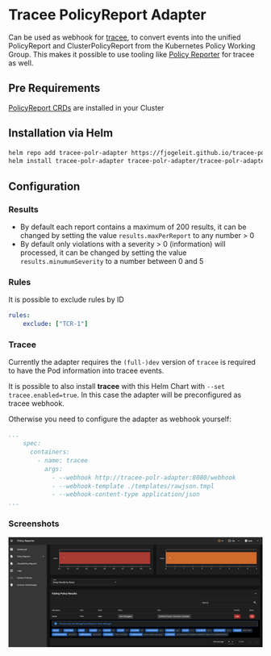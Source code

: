 # Tracee PolicyReport Adapter

Can be used as webhook for [tracee](https://github.com/aquasecurity/tracee), to convert events into the unified PolicyReport and ClusterPolicyReport from the Kubernetes Policy Working Group. This makes it possible to use tooling like [Policy Reporter](https://github.com/kyverno/policy-reporter) for tracee as well.

## Pre Requirements

[PolicyReport CRDs](https://github.com/kubernetes-sigs/wg-policy-prototypes/tree/master/policy-report/crd/v1alpha2) are installed in your Cluster

## Installation via Helm

```bash
helm repo add tracee-polr-adapter https://fjogeleit.github.io/tracee-polr-adapter
helm install tracee-polr-adapter tracee-polr-adapter/tracee-polr-adapter -n tracee --create-namespace
```

## Configuration

### Results

* By default each report contains a maximum of 200 results, it can be changed by setting the value `results.maxPerReport` to any number > 0
* By default only violations with a severity > 0 (information) will processed, it can be changed by setting the value `results.minumumSeverity` to a number between 0 and 5

### Rules

It is possible to exclude rules by ID

```yaml (values.yaml)
rules:
    exclude: ["TCR-1"]
```

### Tracee

Currently the adapter requires the `(full-)dev` version of `tracee` is required to have the Pod information into tracee events.

It is possible to also install __tracee__ with this Helm Chart with `--set tracee.enabled=true`. In this case the adapter will be preconfigured as tracee webhook.

Otherwise you need to configure the adapter as webhook yourself:

```yaml
...
    spec:
      containers:
        - name: tracee
          args:
            - --webhook http://tracee-polr-adapter:8080/webhook
            - --webhook-template ./templates/rawjson.tmpl
            - --webhook-content-type application/json
...
```

### Screenshots

![Policy Reporter UI - Tracee Screenshot](https://github.com/fjogeleit/tracee-polr-adapter/blob/main/images/tracee.png?raw=true)
